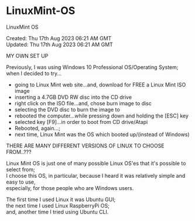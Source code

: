 # LinuxMint-OS
LinuxMint OS

Created: Thu 17th Aug 2023 06:21 AM GMT  
Updated: Thu 17th Aug 2023 06:21 AM GMT  

MY OWN SET UP

Previously, I was using Windows 10 Professional OS/Operating System;     
when I decided to try...  
- going to Linux Mint web site...and, download for FREE a Linux Mint ISO image  
- inserting a 4.7GB DVD RW disc into the CD drive  
- right click on the ISO file...and, chose burn image to disc  
- selecting the DVD disc to burn the image to  
- rebooted the computer...while pressing down and holding the [ESC] key  
- selected key [F9]...in order to boot from CD drive/Atapi  
- Rebooted, again...;  
- next time, Linux Mint was the OS which booted up/(instead of Windows)  

THERE ARE MANY DIFFERENT VERSIONS OF LINUX TO CHOOSE FROM..???  

Linux Mint OS is just one of many possible Linux OS'es that it's possible to select from;  
I choose this OS, in particular, because I heard it was relatively simple and easy to use,  
especially, for those people who are Windows users.  

The first time I used Linux it was Ubuntu GUI;  
the next time I used Linux RaspberryPi OS;  
and, another time I tried using Ubuntu CLI.  
